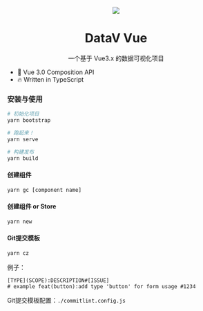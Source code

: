<p align="center">
  <img src="./src/assets/logo.png">
</p>
<h1 align="center">DataV Vue</h1>
<p align="center">一个基于 Vue3.x 的数据可视化项目</p>


* 💪 Vue 3.0 Composition API
* 🔥 Written in TypeScript

### 安装与使用

```bash
# 初始化项目
yarn bootstrap

# 跑起来！
yarn serve

# 构建发布
yarn build
```

#### 创建组件

```bash
yarn gc [component name]
```

#### 创建组件 or Store

```bash
yarn new
```

#### Git提交模板

```bash
yarn cz
```
例子：
```
[TYPE](SCOPE):DESCRIPTION#[ISSUE]
# example feat(button):add type 'button' for form usage #1234
```

Git提交模板配置：`./commitlint.config.js`


